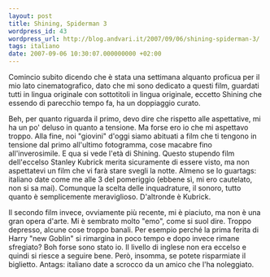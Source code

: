 ```yaml
---
layout: post
title: Shining, Spiderman 3
wordpress_id: 43
wordpress_url: http://blog.andvari.it/2007/09/06/shining-spiderman-3/
tags: italiano
date: 2007-09-06 10:30:07.000000000 +02:00
---
```

Comincio subito dicendo che è stata una settimana alquanto proficua per il mio lato cinematografico, dato che mi sono dedicato a questi film, guardati tutti in lingua originale con sottotitoli in lingua originale, eccetto Shining che essendo di parecchio tempo fa, ha un doppiaggio curato.

Beh, per quanto riguarda il primo, devo dire che rispetto alle aspettative, mi ha un po' deluso in quanto a tensione. Ma forse ero io che mi aspettavo troppo. Alla fine, noi "giovini" d'oggi siamo abituati a film che ti tengono in tensione dal primo all'ultimo fotogramma, cose macabre fino all'inverosimile. E qua si vede l'età di Shining. Questo stupendo film dell'eccelso Stanley Kubrick merita sicuramente di essere visto, ma non aspettatevi un film che vi farà stare svegli la notte. Almeno se lo guartags: italiano
date come me alle 3 del pomeriggio (ebbene sì, mi ero cautelato, non si sa mai). Comunque la scelta delle inquadrature, il sonoro, tutto quanto è semplicemente meraviglioso. D'altronde è Kubrick.

Il secondo film invece, ovviamente più recente, mi è piaciuto, ma non è una gran opera d'arte. Mi è sembrato molto "emo", come si suol dire. Troppo depresso, alcune cose troppo banali. Per esempio perché la prima ferita di Harry "new Goblin" si rimargina in poco tempo e dopo invece rimane sfregiato? Boh forse sono stato io. Il livello di inglese non era eccelso e quindi si riesce a seguire bene. Però, insomma, se potete risparmiate il biglietto. Antags: italiano
date a scrocco da un amico che l'ha noleggiato.
